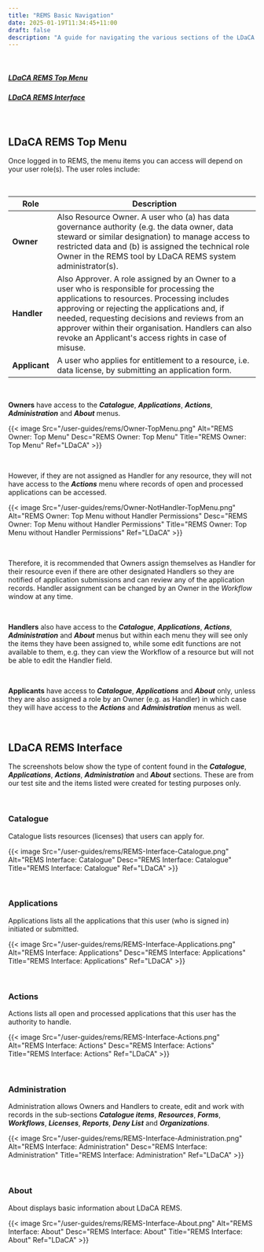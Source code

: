 ```yaml
---
title: "REMS Basic Navigation"
date: 2025-01-19T11:34:45+11:00
draft: false
description: "A guide for navigating the various sections of the LDaCA REMS interface."
---
```


<br>

##### [LDaCA REMS Top Menu](#ldaca-rems-top-menu)

##### [LDaCA REMS Interface](#ldaca-rems-interface)

<br>

## LDaCA REMS Top Menu

Once logged in to REMS, the menu items you can access will depend on your user role(s). The user roles include:

<br>

| Role          | Description                                                                                                                                                                                                                                                                                                                                             |
| ------------- | ------------------------------------------------------------------------------------------------------------------------------------------------------------------------------------------------------------------------------------------------------------------------------------------------------------------------------------------------------- |
| **Owner**     | Also Resource Owner. A user who (a) has data governance authority (e.g. the data owner, data steward or similar designation) to manage access to restricted data and (b) is assigned the technical role Owner in the REMS tool by LDaCA REMS system administrator(s).                                                                                   |
| **Handler**   | Also Approver. A role assigned by an Owner to a user who is responsible for processing the applications to resources. Processing includes approving or rejecting the applications and, if needed, requesting decisions and reviews from an approver within their organisation. Handlers can also revoke an Applicant's access rights in case of misuse. |
| **Applicant** | A user who applies for entitlement to a resource, i.e. data license, by submitting an application form.                                                                                                                                                                                                                                                 |

<br>

**Owners** have access to the **_Catalogue_**, **_Applications_**, **_Actions_**, **_Administration_** and **_About_** menus.

{{< image Src="/user-guides/rems/Owner-TopMenu.png" Alt="REMS Owner: Top Menu" Desc="REMS Owner: Top Menu" Title="REMS Owner: Top Menu" Ref="LDaCA" >}}

<br>

However, if they are not assigned as Handler for any resource, they will not have access to the **_Actions_** menu where records of open and processed applications can be accessed.

{{< image Src="/user-guides/rems/Owner-NotHandler-TopMenu.png" Alt="REMS Owner: Top Menu without Handler Permissions" Desc="REMS Owner: Top Menu without Handler Permissions" Title="REMS Owner: Top Menu without Handler Permissions" Ref="LDaCA" >}}

<br>

Therefore, it is recommended that Owners assign themselves as Handler for their resource even if there are other designated Handlers so they are notified of application submissions and can review any of the application records. Handler assignment can be changed by an Owner in the _Workflow_ window at any time.

<br>

**Handlers** also have access to the **_Catalogue_**, **_Applications_**, **_Actions_**, **_Administration_** and **_About_** menus but within each menu they will see only the items they have been assigned to, while some edit functions are not available to them, e.g. they can view the Workflow of a resource but will not be able to edit the Handler field.

<br>

**Applicants** have access to **_Catalogue_**, **_Applications_** and **_About_** only, unless they are also assigned a role by an Owner (e.g. as Handler) in which case they will have access to the **_Actions_** and **_Administration_** menus as well.

<br>

## LDaCA REMS Interface

The screenshots below show the type of content found in the **_Catalogue_**, **_Applications_**, **_Actions_**, **_Administration_** and **_About_** sections. These are from our test site and the items listed were created for testing purposes only.

<br>

### Catalogue

Catalogue lists resources (licenses) that users can apply for.

{{< image Src="/user-guides/rems/REMS-Interface-Catalogue.png" Alt="REMS Interface: Catalogue" Desc="REMS Interface: Catalogue" Title="REMS Interface: Catalogue" Ref="LDaCA" >}}

<br>

### Applications

Applications lists all the applications that this user (who is signed in) initiated or submitted.

{{< image Src="/user-guides/rems/REMS-Interface-Applications.png" Alt="REMS Interface: Applications" Desc="REMS Interface: Applications" Title="REMS Interface: Applications" Ref="LDaCA" >}}

<br>

### Actions

Actions lists all open and processed applications that this user has the authority to handle.

{{< image Src="/user-guides/rems/REMS-Interface-Actions.png" Alt="REMS Interface: Actions" Desc="REMS Interface: Actions" Title="REMS Interface: Actions" Ref="LDaCA" >}}

<br>

### Administration

Administration allows Owners and Handlers to create, edit and work with records in the sub-sections **_Catalogue items_**, **_Resources_**, **_Forms_**, **_Workflows_**, **_Licenses_**, **_Reports_**, **_Deny List_** and **_Organizations_**.

{{< image Src="/user-guides/rems/REMS-Interface-Administration.png" Alt="REMS Interface: Administration" Desc="REMS Interface: Administration" Title="REMS Interface: Administration" Ref="LDaCA" >}}

<br>

### About

About displays basic information about LDaCA REMS.

{{< image Src="/user-guides/rems/REMS-Interface-About.png" Alt="REMS Interface: About" Desc="REMS Interface: About" Title="REMS Interface: About" Ref="LDaCA" >}}

<br>
